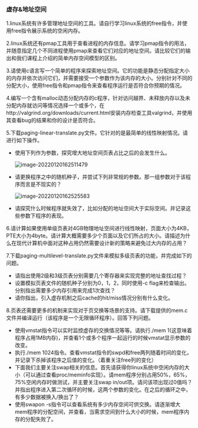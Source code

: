 ### 虚存&地址空间

1.linux系统有许多管理地址空间的工具。请自行学习linux系统的free指令，并使用free指令展示系统的空闲内存。

2.linux系统还有pmap工具用于查看进程的内存信息。请学习pmap指令的用法，并随意指定几个不同进程使用pmap来查看它们对应的地址空间。请比较它们的输出和我们课程上介绍的简单内存空间模型的区别。

3.请使用c语言写一个简单的程序来探索地址空间。它的功能是静态分配指定大小的内存并依次访问它们，并需要接受一个参数作为该内存的大小。分别针对不同的分配大小，使用free指令和pmap指令来查看程序运行是否符合你预期的情况。

4.编写一个含有malloc动态分配内存的c程序，针对访问越界、未释放内存以及未分配内存就访问等情况选择一个或多个，在http://valgrind.org/downloads/current.html安装内存检查工具valgrind，并使用其查看bug的结果和你的设计是否符合。

5.下载paging-linear-translate.py文件。它针对的是最简单的线性映射情况。请进行如下操作。

- 使用下列作为参数，探究增大地址空间页表占比之后的会发生什么。

  ![image-20220120162511479](C:\Users\22478\AppData\Roaming\Typora\typora-user-images\image-20220120162511479.png)

- 请更换程序之中的随机种子，并尝试下列非常规的参数。那一组参数对于该程序而言是不现实的？

  ![image-20220120162525583](C:\Users\22478\AppData\Roaming\Typora\typora-user-images\image-20220120162525583.png)

- 请探究什么时候程序就失效了，比如分配的地址空间大于实际空间。并记录这些参数下程序的表现。

6.请计算如果使用单级页表对4GB物理地址空间进行线性映射，页面大小为4KB，PTE大小为4byte。请计算大概需要多少个页面以及它们所占的大小。请描述为什么在现代计算机中面对这种占用仍然需要设计新的策略来避免过大内存的占用？

7.下载paging-multilevel-translate.py文件来模拟多级页表的功能，并完成如下的问题。

- 请指出使用2级和3级页表分别需要几个寄存器来实现完整的地址查找过程？
- 设置模拟页表文件的随机种子分别为0，1，2，同时使用-c flag来检查输出。分别指出需要多少内存引用来完成1次查找？
- 请你指出，引入虚存机制之后cache的hit/miss情况分别有什么变化。

8.页表还需要更多的机制来实现对于页交换等场景的支持。请下载提供的mem.c文件并编译运行（该程序是一个无限循环程序）。回答下列问题。

- 使用vmstat指令可以实时监控虚存的交换情况等等。请执行./mem 1(这意味着程序占用1MB内存)，并查看1个或多个程序一起运行的时候vmstat显示参数的改变。
- 执行./mem 1024指令。查看vmstat指令的swpd和free两列随着时间的变化，并记录下杀掉该程序之后值的变化。（着重关注free列的变化）
- 下面我们主要关注swap相关的信息。首先请获得你linux系统中空闲内存的大小（可以通过查看proc/meminfo实现）。请mem程序分别占用50%，65%，75%空闲内存时做测试，并主要关注swap in/out项。请问该项出现过0值吗？并指出程序进入第二次循环的时候，这两个参数的变化。在之后的循环之中，有多少数据被换入/换出了？
- 使用swapon -s指令可以查看系统有多少内存空间可供交换。请逐渐增大mem程序的分配空间，并查看，当需求空间到什么大小的时候，mem程序内存的分配失败了。

